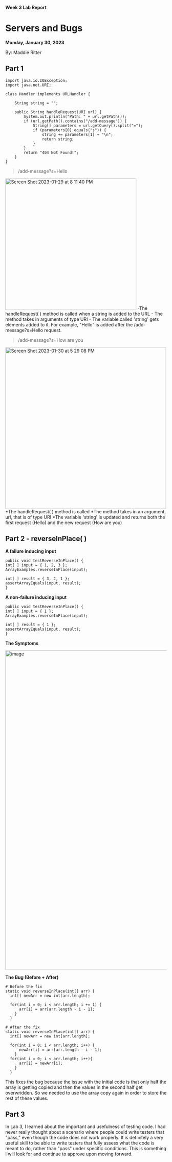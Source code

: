 **Week 3 Lab Report**
# Servers and Bugs
**Monday, January 30, 2023**

By: Maddie Ritter

## **Part 1**
```
import java.io.IOException;
import java.net.URI;

class Handler implements URLHandler {

    String string = "";
    
    public String handleRequest(URI url) {
        System.out.println("Path: " + url.getPath());
        if (url.getPath().contains("/add-message")) {
            String[] parameters = url.getQuery().split("=");
            if (parameters[0].equals("s")) {
                string += parameters[1] + "\n";
                return string;
            }
        }
        return "404 Not Found!";
    }
}
```
> /add-message?s=Hello
<img width="409" alt="Screen Shot 2023-01-29 at 8 11 40 PM" src="https://user-images.githubusercontent.com/122555675/215636399-ea7adb96-a1ee-4f42-b6e8-abae6101e57f.png">
-The handleRequest( ) method is called when a string is added to the URL
- The method takes in arguments of type URI
- The variable called 'string' gets elements added to it. For example, "Hello" is added after the /add-message?s=Hello request.

> /add-message?s=How are you
<img width="502" alt="Screen Shot 2023-01-30 at 5 29 08 PM" src="https://user-images.githubusercontent.com/122555675/215637108-490cd9ec-94a2-42d1-a4eb-a1022d07529c.png">
*The handleRequest( ) method is called
*The method takes in an argument, url, that is of type URI
*The variable 'string' is updated and returns both the first request (Hello) and the new request (How are you)



## Part 2 - reverseInPlace( )

**A failure inducing input**
```
public void testReverseInPlace() {
int[ ] input = { 1, 2, 3 };
ArrayExamples.reverseInPlace(input);

int[ ] result = { 3, 2, 1 };
assertArrayEquals(input, result);
}
```

**A non-failure inducing input**
```
public void testReverseInPlace() {
int[ ] input = { 1 };
ArrayExamples.reverseInPlace(input);

int[ ] result = { 1 };
assertArrayEquals(input, result);
}
```

**The Symptoms**

<img width="993" alt="image" src="https://user-images.githubusercontent.com/122555675/215297804-16e9d0d4-cf30-43fe-bac2-c34967e6b6cc.png">

**The Bug (Before + After)**
```
# Before the fix
static void reverseInPlace(int[] arr) {
  int[] newArr = new int[arr.length];
  
  for(int i = 0; i < arr.length; i += 1) {
      arr[i] = arr[arr.length - i - 1];
    }
  }
```

```
# After the fix
static void reverseInPlace(int[] arr) {
  int[] newArr = new int[arr.length];
  
  for(int i = 0; i < arr.length; i++) {
      newArr[i] = arr[arr.length - i - 1];
    }
  for(int i = 0; i < arr.length; i++){
      arr[i] = newArr[i];
    }
  }
```
This fixes the bug because the issue with the initial code is that only half the array is getting copied and then the values in the second half get overwridden. So we needed to use the array copy again in order to store the rest of these values. 

## **Part 3**

In Lab 3, I learned about the important and usefulness of testing code. I had never really thought about a scenario where people could write testers that "pass," even though the code does not work properly. It is definitely a very useful skill to be able to write testers that fully assess what the code is meant to do, rather than "pass" under specific conditions. This is something I will look for and continue to approve upon moving forward. 


